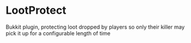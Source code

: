 LootProtect
===

Bukkit plugin, protecting loot dropped by players so only their killer may pick it up for a configurable length of time
